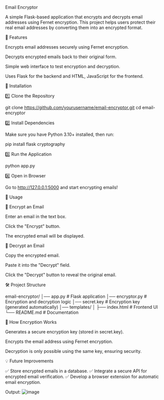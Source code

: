 Email Encryptor

A simple Flask-based application that encrypts and decrypts email addresses using Fernet encryption. This project helps users protect their real email addresses by converting them into an encrypted format.

🚀 Features

Encrypts email addresses securely using Fernet encryption.

Decrypts encrypted emails back to their original form.

Simple web interface to test encryption and decryption.

Uses Flask for the backend and HTML, JavaScript for the frontend.

📌 Installation

1️⃣ Clone the Repository

git clone https://github.com/yourusername/email-encryptor.git
cd email-encryptor

2️⃣ Install Dependencies

Make sure you have Python 3.10+ installed, then run:

pip install flask cryptography

3️⃣ Run the Application

python app.py

4️⃣ Open in Browser

Go to http://127.0.0.1:5000 and start encrypting emails!

📜 Usage

🔹 Encrypt an Email

Enter an email in the text box.

Click the "Encrypt" button.

The encrypted email will be displayed.

🔹 Decrypt an Email

Copy the encrypted email.

Paste it into the "Decrypt" field.

Click the "Decrypt" button to reveal the original email.

🛠 Project Structure

email-encryptor/
│── app.py           # Flask application
│── encryptor.py     # Encryption and decryption logic
│── secret.key       # Encryption key (generated automatically)
│── templates/
│   ├── index.html   # Frontend UI
└── README.md        # Documentation

🔐 How Encryption Works

Generates a secure encryption key (stored in secret.key).

Encrypts the email address using Fernet encryption.

Decryption is only possible using the same key, ensuring security.

💡 Future Improvements

✅ Store encrypted emails in a database.
✅ Integrate a secure API for encrypted email verification.
✅ Develop a browser extension for automatic email encryption.

Output: 
![image](https://github.com/user-attachments/assets/018ba05b-c943-4fb1-9e10-617c92edc6fa)

